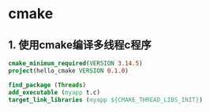 # cmake

## 1. 使用cmake编译多线程c程序

```cmake
cmake_minimum_required(VERSION 3.14.5)
project(hello_cmake VERSION 0.1.0)

find_package (Threads)
add_executable (myapp t.c)
target_link_libraries (myapp ${CMAKE_THREAD_LIBS_INIT})
```